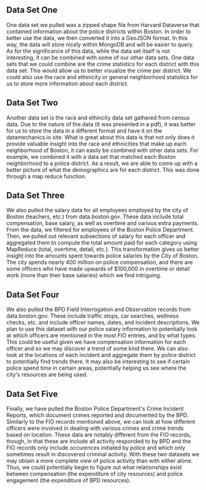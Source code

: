 Data Set One
---------------
One data set we pulled was a zipped shape file from Harvard Dataverse that contained information about the police districts within Boston. In order to better use the data, we then converted it into a GeoJSON format. In this way, the data will store nicely within MongoDB and will be easier to query. As for the significance of this data, while the data set itself is not interesting, it can be combined with some of our other data sets. One data sets that we could combine are the crime statistics for each district with this data set. This would allow us to better visualize the crime per district. We could also use the race and ethinicity or general neighborhood statistics for us to store more information about each district.

Data Set Two
---------------
Another data set is the race and ethincity data set gathered from census data. Due to the nature of the data (it was presented in a pdf), it was better for us to store the data in a different format and have it on the datamechanics.io site. What is great about this data is that not only does it provide valuable insight into the race and ethnicities that make up each neighborhood of Boston, it can easily be combined with other data sets. For example, we combined it with a data set that matched each Boston neighborhood to a police district. As a result, we are able to come up with a better picture of what the demographics are for each district. This was done through a map reduce function.

Data Set Three
---------------
We also pulled the salary data for all employees employed by the city of Boston (teachers, etc.) from data.boston.gov. These data include total compensation, base salary, as well as overtime and various extra payments. From the data, we filtered for employees of the Boston Police Department. Then, we pulled out relevant subsections of salary for each officer and aggregated them to compute the total amount paid for each category using MapReduce (total, overtime, detail, etc.). This transformation gives us better insight into the amounts spent towards police salaries by the City of Boston. The city spends nearly 400 million on police compensation, and there are some officers who have made upwards of $100,000 in overtime or detail work (more than their base salaries) which we find intriguing.  


Data Set Four
---------------
We also pulled the BPD Field Interrogation and Observation records from data.boston.gov. These include traffic stops, car searches, wellness checks, etc. and include officer names, dates, and incident descriptions. We plan to use this dataset with our police salary information to potentially look at which officers are mentioned in the most FIO entries, and by what types. This could be useful given we have compensation information for each officer and so we may discover a trend of some kind there. We can also look at the locations of each incident and aggregate them by police district to potentially find trends there. It may also be interesting to see if certain police spend time in certain areas, potentially helping us see where the city's resources are being used.

Data Set Five
---------------
Finally, we have pulled the Boston Police Department's Crime Incident Reports, which document crimes reported and documented by the BPD. Similarly to the FIO records mentioned above, we can look at how different officers were involved in dealing with various crimes and crime trends based on location. These data are notably different from the FIO records, though, in that these are include all activity responded to by BPD and the FIO records only include occurences initiated by police and which only sometimes result in discovered criminal activity. With these two datasets we may obtain a more complete view of police activity than with either alone. Thus, we could potentially begin to figure out what relationships exist between compensation (the expenditure of city resources) and police engagement (the expenditure of BPD resources). 

